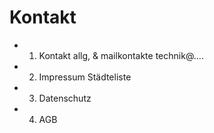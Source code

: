 # Kontakt

- 1. Kontakt allg, & mailkontakte technik@....
- 2. Impressum Städteliste
- 3. Datenschutz
- 4. AGB
